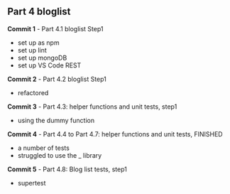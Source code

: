 ## Part 4 bloglist

**Commit 1** - Part 4.1 bloglist  Step1
  - set up as npm
  - set up lint
  - set up mongoDB
  - set up VS Code REST 

**Commit 2** - Part 4.2 bloglist  Step1
  - refactored


**Commit 3** - Part 4.3: helper functions and unit tests, step1
  - using the dummy function


**Commit 4** - Part 4.4 to Part 4.7: helper functions and unit tests, FINISHED
  - a number of tests
  - struggled to use the _ library


**Commit 5** - Part 4.8: Blog list tests, step1
  - supertest
